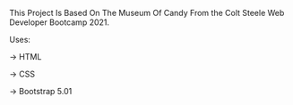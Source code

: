 This Project Is Based On The Museum Of Candy From the Colt Steele Web Developer Bootcamp 2021.

Uses:

-> HTML

-> CSS

-> Bootstrap 5.01
